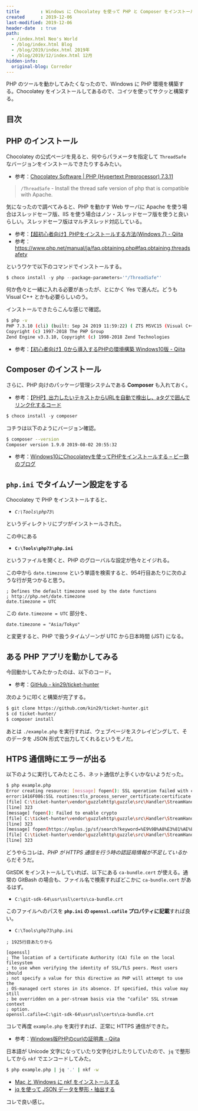 ```yaml
---
title        : Windows に Chocolatey を使って PHP と Composer をインストールする・HTTPS 通信に失敗する時は認証局設定を行う
created      : 2019-12-06
last-modified: 2019-12-06
header-date  : true
path:
  - /index.html Neo's World
  - /blog/index.html Blog
  - /blog/2019/index.html 2019年
  - /blog/2019/12/index.html 12月
hidden-info:
  original-blog: Corredor
---
```


PHP のツールを動かしてみたくなったので、Windows に PHP 環境を構築する。Chocolatey をインストールしてあるので、コイツを使ってサクッと構築する。

## 目次

## PHP のインストール

Chocolatey の公式ページを見ると、何やらパラメータを指定して `ThreadSafe` なバージョンをインストールできたりするみたい。

- 参考：[Chocolatey Software | PHP (Hypertext Preprocessor) 7.3.11](https://chocolatey.org/packages/php)

> `/ThreadSafe` - Install the thread safe version of php that is compatible with Apache.

気になったので調べてみると、PHP を動かす Web サーバに Apache を使う場合はスレッドセーフ版、IIS を使う場合はノン・スレッドセーフ版を使うと良いらしい。スレッドセーフ版はマルチスレッド対応している。

- 参考：[【超初心者向け】PHPをインストールする方法(Windows 7) - Qiita](https://qiita.com/rebi/items/577a18241236c66b983f)
- 参考：<https://www.php.net/manual/ja/faq.obtaining.php#faq.obtaining.threadsafety>

というワケで以下のコマンドでインストールする。

```powershell
$ choco install -y php --package-parameters='"/ThreadSafe"'
```

何か色々と一緒に入れる必要があったが、とにかく Yes で進んだ。どうも Visual C++ とかも必要らしいのう。

インストールできたらこんな感じで確認。

```bash
$ php -v
PHP 7.3.10 (cli) (built: Sep 24 2019 11:59:22) ( ZTS MSVC15 (Visual C++ 2017) x64 )
Copyright (c) 1997-2018 The PHP Group
Zend Engine v3.3.10, Copyright (c) 1998-2018 Zend Technologies
```

- 参考：[【初心者向け】0から導入するPHPの環境構築 Windows10版 - Qiita](https://qiita.com/narito/items/d4b6165376f141dce939)

## Composer のインストール

さらに、PHP 向けのパッケージ管理システムである **Composer** も入れておく。

- 参考：[【PHP】出力したいテキストからURLを自動で検出し、aタグで囲んでリンク化するコード](https://wemo.tech/2160)

```powershell
$ choco install -y composer
```

コチラは以下のようにバージョン確認。

```bash
$ composer --version
Composer version 1.9.0 2019-08-02 20:55:32
```

- 参考：[Windows10にChocolateyを使ってPHPをインストールする – ビー鉄のブログ](https://www.beeete2.com/blog/?p=1350)

## `php.ini` でタイムゾーン設定をする

Chocolatey で PHP をインストールすると、

- *`C:\Tools\php73\`*

というディレクトリにブツがインストールされた。

この中にある

- **`C:\Tools\php73\php.ini`**

というファイルを開くと、PHP のグローバルな設定が色々とイジれる。

この中から `date.timezone` という単語を検索すると、954行目あたりに次のような行が見つかると思う。

```properties
; Defines the default timezone used by the date functions
; http://php.net/date.timezone
date.timezone = UTC
```

この `date.timezone = UTC` 部分を、

```properties
date.timezone = "Asia/Tokyo"
```

と変更すると、PHP で扱うタイムゾーンが UTC から日本時間 (JST) になる。

## ある PHP アプリを動かしてみる

今回動かしてみたかったのは、以下のコード。

- 参考：[GitHub - kin29/ticket-hunter](https://github.com/kin29/ticket-hunter)

次のように叩くと構築が完了する。

```bash
$ git clone https://github.com/kin29/ticket-hunter.git
$ cd ticket-hunter/
$ composer install
```

あとは `./example.php` を実行すれば、ウェブページをスクレイピングして、そのデータを JSON 形式で出力してくれるというモノだ。

## HTPS 通信時にエラーが出る

以下のように実行してみたところ、ネット通信が上手くいかないようだった。

```bash
$ php example.php
Error creating resource: [message] fopen(): SSL operation failed with code 1. OpenSSL Error messages:
error:1416F086:SSL routines:tls_process_server_certificate:certificate verify failed
[file] C:\ticket-hunter\vendor\guzzlehttp\guzzle\src\Handler\StreamHandler.php
[line] 323
[message] fopen(): Failed to enable crypto
[file] C:\ticket-hunter\vendor\guzzlehttp\guzzle\src\Handler\StreamHandler.php
[line] 323
[message] fopen(https://eplus.jp/sf/search?keyword=%E9%9B%A8%E3%81%AE%E3%83%91%E3%83%AC%E3%83%BC%E3%83%89): failed to open stream: operation failed
[file] C:\ticket-hunter\vendor\guzzlehttp\guzzle\src\Handler\StreamHandler.php
[line] 323
```

どうやらコレは、*PHP が HTTPS 通信を行う時の認証局情報が不足している*からだそうだ。

GitSDK をインストールしていれば、以下にある `ca-bundle.cert` が使える。通常の GitBash の場合も、ファイル名で検索すればどこかに `ca-bundle.cert` があるはず。

- `C:\git-sdk-64\usr\ssl\certs\ca-bundle.crt`

このファイルへのパスを **`php.ini` の `openssl.cafile` プロパティに記載**すれば良い。

- `C:\Tools\php73\php.ini`

```properties
; 1925行目あたりから

[openssl]
; The location of a Certificate Authority (CA) file on the local filesystem
; to use when verifying the identity of SSL/TLS peers. Most users should   
; not specify a value for this directive as PHP will attempt to use the    
; OS-managed cert stores in its absence. If specified, this value may still
; be overridden on a per-stream basis via the "cafile" SSL stream context  
; option.
openssl.cafile=C:\git-sdk-64\usr\ssl\certs\ca-bundle.crt
```

コレで再度 `example.php` を実行すれば、正常に HTTPS 通信ができた。

- 参考：[Windows版PHPのcurlの証明書 - Qiita](https://qiita.com/iakio/items/71536dc5e615f03433a0)

日本語が Unicode 文字になっていたり文字化けしたりしていたので、`jq` で整形してから `nkf` でエンコードしてみた。

```bash
$ php example.php | jq '.' | nkf -w
```

- [Mac と Windows に nkf をインストールする](/blog/2018/04/10-01.html)
- [jq を使って JSON データを整形・抽出する](/blog/2018/04/14-01.html)

コレで良い感じ。
